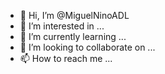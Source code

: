 - 👋 Hi, I’m @MiguelNinoADL
- 👀 I’m interested in ...
- 🌱 I’m currently learning ...
- 💞️ I’m looking to collaborate on ...
- 📫 How to reach me ...

<!---
MiguelNinoADL/MiguelNinoADL is a ✨ special ✨ repository because its `README.md` (this file) appears on your GitHub profile.
You can click the Preview link to take a look at your changes.
--->
